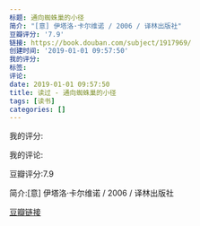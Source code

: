 ```yaml
---
标题: 通向蜘蛛巢的小径
简介: "[意] 伊塔洛·卡尔维诺 / 2006 / 译林出版社"
豆瓣评分: '7.9'
链接: https://book.douban.com/subject/1917969/
创建时间: '2019-01-01 09:57:50'
我的评分:
标签:
评论:
date: 2019-01-01 09:57:50
title: 读过 - 通向蜘蛛巢的小径
tags: [读书]
categories: []
---
```


我的评分:

我的评论:

豆瓣评分:7.9

简介:[意] 伊塔洛·卡尔维诺 / 2006 / 译林出版社

[豆瓣链接](https://book.douban.com/subject/1917969/)

